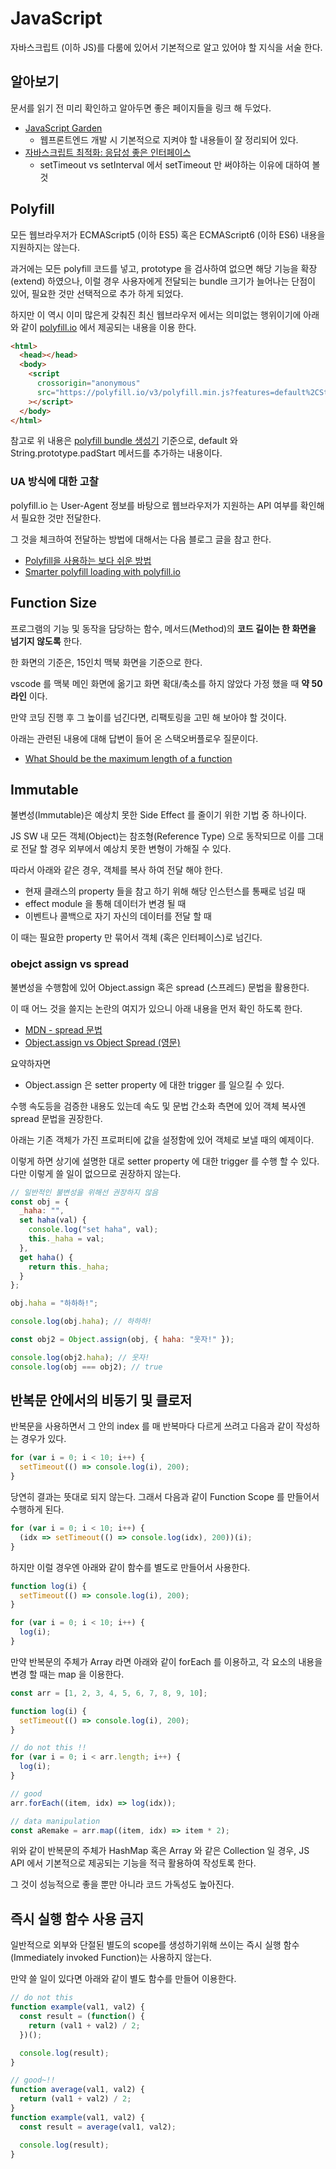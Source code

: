 # JavaScript

자바스크립트 (이하 JS)를 다룸에 있어서 기본적으로 알고 있어야 할 지식을 서술 한다.

## 알아보기

문서를 읽기 전 미리 확인하고 알아두면 좋은 페이지들을 링크 해 두었다.

- [JavaScript Garden](http://bonsaiden.github.io/JavaScript-Garden/ko/)
  - 웹프론트엔드 개발 시 기본적으로 지켜야 할 내용들이 잘 정리되어 있다.
- [자바스크립트 최적화: 응답성 좋은 인터페이스](https://jicjjang.github.io/2017/05/19/javascript-optimize-6/)
  - setTimeout vs setInterval 에서 setTimeout 만 써야하는 이유에 대하여 볼 것

## Polyfill

모든 웹브라우저가 ECMAScript5 (이하 ES5) 혹은 ECMAScript6 (이하 ES6) 내용을 지원하지는 않는다.

과거에는 모든 polyfill 코드를 넣고, prototype 을 검사하여 없으면 해당 기능을 확장(extend) 하였으나, 이럴 경우 사용자에게 전달되는 bundle 크기가 늘어나는 단점이 있어, 필요한 것만 선택적으로 추가 하게 되었다.

하지만 이 역시 이미 많은게 갖춰진 최신 웹브라우저 에서는 의미없는 행위이기에 아래와 같이 [polyfill.io](https://polyfill.io/v3/) 에서 제공되는 내용을 이용 한다.

```html
<html>
  <head></head>
  <body>
    <script
      crossorigin="anonymous"
      src="https://polyfill.io/v3/polyfill.min.js?features=default%2CString.prototype.padStart"
    ></script>
  </body>
</html>
```

참고로 위 내용은 [polyfill bundle 생성기](https://polyfill.io/v3/url-builder/) 기준으로, default 와 String.prototype.padStart 메서드를 추가하는 내용이다.

### UA 방식에 대한 고찰

polyfill.io 는 User-Agent 정보를 바탕으로 웹브라우저가 지원하는 API 여부를 확인해서 필요한 것만 전달한다.

그 것을 체크하여 전달하는 방법에 대해서는 다음 블로그 글을 참고 한다.

- [Polyfill을 사용하는 보다 쉬운 방법](http://hacks.mozilla.or.kr/2014/12/an-easier-way-of-using-polyfills/)
- [Smarter polyfill loading with polyfill.io](https://gomakethings.com/smarter-polyfill-loading-with-polyfill-io/)

## Function Size

프로그램의 기능 및 동작을 담당하는 함수, 메서드(Method)의 **코드 길이는 한 화면을 넘기지 않도록** 한다.

한 화면의 기준은, 15인치 맥북 화면을 기준으로 한다.

vscode 를 맥북 메인 화면에 옮기고 화면 확대/축소를 하지 않았다 가정 했을 때 **약 50 라인** 이다.

만약 코딩 진행 후 그 높이를 넘긴다면, 리팩토링을 고민 해 보아야 할 것이다.

아래는 관련된 내용에 대해 답변이 들어 온 스택오버플로우 질문이다.

- [What Should be the maximum length of a function](https://softwareengineering.stackexchange.com/questions/27798/what-should-be-the-maximum-length-of-a-function)

## Immutable

불변성(Immutable)은 예상치 못한 Side Effect 를 줄이기 위한 기법 중 하나이다.

JS SW 내 모든 객체(Object)는 참조형(Reference Type) 으로 동작되므로 이를 그대로 전달 할 경우 외부에서 예상치 못한 변형이 가해질 수 있다.

따라서 아래와 같은 경우, 객체를 복사 하여 전달 해야 한다.

- 현재 클래스의 property 들을 참고 하기 위해 해당 인스턴스를 통째로 넘길 때
- effect module 을 통해 데이터가 변경 될 때
- 이벤트나 콜백으로 자기 자신의 데이터를 전달 할 때

이 때는 필요한 property 만 묶어서 객체 (혹은 인터페이스)로 넘긴다.

### obejct assign vs spread

불변성을 수행함에 있어 Object.assign 혹은 spread (스프레드) 문법을 활용한다.

이 때 어느 것을 쓸지는 논란의 여지가 있으니 아래 내용을 먼저 확인 하도록 한다.

- [MDN - spread 문법](https://developer.mozilla.org/ko/docs/Web/JavaScript/Reference/Operators/Spread_syntax)
- [Object.assign vs Object Spread (영문)](https://thecodebarbarian.com/object-assign-vs-object-spread.html)

요약하자면

- Object.assign 은 setter property 에 대한 trigger 를 일으킬 수 있다.

수행 속도등을 검증한 내용도 있는데 속도 및 문법 간소화 측면에 있어 객체 복사엔 spread 문법을 권장한다.

아래는 기존 객체가 가진 프로퍼티에 값을 설정함에 있어 객체로 보낼 때의 예제이다.

이렇게 하면 상기에 설명한 대로 setter property 에 대한 trigger 를 수행 할 수 있다. 다만 이렇게 쓸 일이 없으므로 권장하지 않는다.

```js
// 일반적인 불변성을 위해선 권장하지 않음
const obj = {
  _haha: "",
  set haha(val) {
    console.log("set haha", val);
    this._haha = val;
  },
  get haha() {
    return this._haha;
  }
};

obj.haha = "하하하!";

console.log(obj.haha); // 하하하!

const obj2 = Object.assign(obj, { haha: "웃자!" });

console.log(obj2.haha); // 웃자!
console.log(obj === obj2); // true
```

## 반복문 안에서의 비동기 및 클로저

반복문을 사용하면서 그 안의 index 를 매 반복마다 다르게 쓰려고 다음과 같이 작성하는 경우가 있다.

```js
for (var i = 0; i < 10; i++) {
  setTimeout(() => console.log(i), 200);
}
```

당연히 결과는 뜻대로 되지 않는다. 그래서 다음과 같이 Function Scope 를 만들어서 수행하게 된다.

```js
for (var i = 0; i < 10; i++) {
  (idx => setTimeout(() => console.log(idx), 200))(i);
}
```

하지만 이럴 경우엔 아래와 같이 함수를 별도로 만들어서 사용한다.

```js
function log(i) {
  setTimeout(() => console.log(i), 200);
}

for (var i = 0; i < 10; i++) {
  log(i);
}
```

만약 반복문의 주체가 Array 라면 아래와 같이 forEach 를 이용하고, 각 요소의 내용을 변경 할 때는 map 을 이용한다.

```js
const arr = [1, 2, 3, 4, 5, 6, 7, 8, 9, 10];

function log(i) {
  setTimeout(() => console.log(i), 200);
}

// do not this !!
for (var i = 0; i < arr.length; i++) {
  log(i);
}

// good
arr.forEach((item, idx) => log(idx));

// data manipulation
const aRemake = arr.map((item, idx) => item * 2);
```

위와 같이 반복문의 주체가 HashMap 혹은 Array 와 같은 Collection 일 경우, JS API 에서 기본적으로 제공되는 기능을 적극 활용하여 작성토록 한다.

그 것이 성능적으로 좋을 뿐만 아니라 코드 가독성도 높아진다.

## 즉시 실행 함수 사용 금지

일반적으로 외부와 단절된 별도의 scope를 생성하기위해 쓰이는 즉시 실행 함수(Immediately invoked Function)는 사용하지 않는다.

만약 쓸 일이 있다면 아래와 같이 별도 함수를 만들어 이용한다.

```js
// do not this
function example(val1, val2) {
  const result = (function() {
    return (val1 + val2) / 2;
  })();

  console.log(result);
}

// good~!!
function average(val1, val2) {
  return (val1 + val2) / 2;
}
function example(val1, val2) {
  const result = average(val1, val2);

  console.log(result);
}
```
